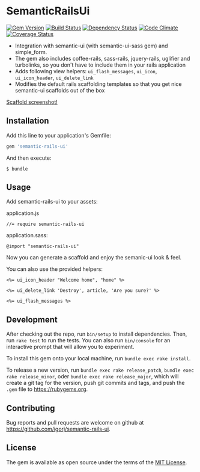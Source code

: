 # SemanticRailsUi

[![Gem Version](http://img.shields.io/gem/v/semantic-rails-ui.svg)][gem]
[![Build Status](http://img.shields.io/travis/igorj/semantic-rails-ui.svg)][travis]
[![Dependency Status](http://img.shields.io/gemnasium/igorj/semantic-rails-ui.svg)][gemnasium]
[![Code Climate](http://img.shields.io/codeclimate/github/igorj/semantic-rails-ui.svg)][codeclimate]
[![Coverage Status](http://img.shields.io/coveralls/igorj/semantic-rails-ui.svg)][coveralls]

[gem]: https://rubygems.org/gems/semantic-rails-ui
[travis]: http://travis-ci.org/igorj/semantic-rails-ui
[gemnasium]: https://gemnasium.com/igorj/semantic-rails-ui
[codeclimate]: https://codeclimate.com/github/igorj/semantic-rails-ui
[coveralls]: https://coveralls.io/r/igorj/semantic-rails-ui


- Integration with semantic-ui (with semantic-ui-sass gem) and simple_form.
- The gem also includes coffee-rails, sass-rails, jquery-rails, uglifier and turbolinks, so you don't have to include them in your rails application
- Adds following view helpers: `ui_flash_messages`, `ui_icon`, `ui_icon_header`, `ui_delete_link`
- Modifies the default rails scaffolding templates so that you get nice semantic-ui scaffolds out of the box

[Scaffold screenshot!](docs/screenshot.png)

## Installation

Add this line to your application's Gemfile:

```ruby
gem 'semantic-rails-ui'
```

And then execute:

    $ bundle


## Usage

Add semantic-rails-ui to your assets: 

application.js
```
//= require semantic-rails-ui
```

application.sass: 
```
@import "semantic-rails-ui"
```

Now you can generate a scaffold and enjoy the semanic-ui look & feel. 

You can also use the provided helpers: 

```
<%= ui_icon_header "Welcome home", "home" %>
```

```
<%= ui_delete_link 'Destroy', article, 'Are you sure?' %>
```

```
<%= ui_flash_messages %>
```


## Development

After checking out the repo, run `bin/setup` to install dependencies. Then, run `rake test` to run the tests. You can also run `bin/console` for an interactive prompt that will allow you to experiment.

To install this gem onto your local machine, run `bundle exec rake install`. 

To release a new version, run `bundle exec rake release_patch`, `bundle exec rake release_minor`, oder `bundle exec rake release_major`, which will create a git tag for the version, push git commits and tags, and push the `.gem` file to https://rubygems.org.

## Contributing

Bug reports and pull requests are welcome on github at https://github.com/igorj/semantic-rails-ui.

## License

The gem is available as open source under the terms of the [MIT License](http://opensource.org/licenses/MIT).
